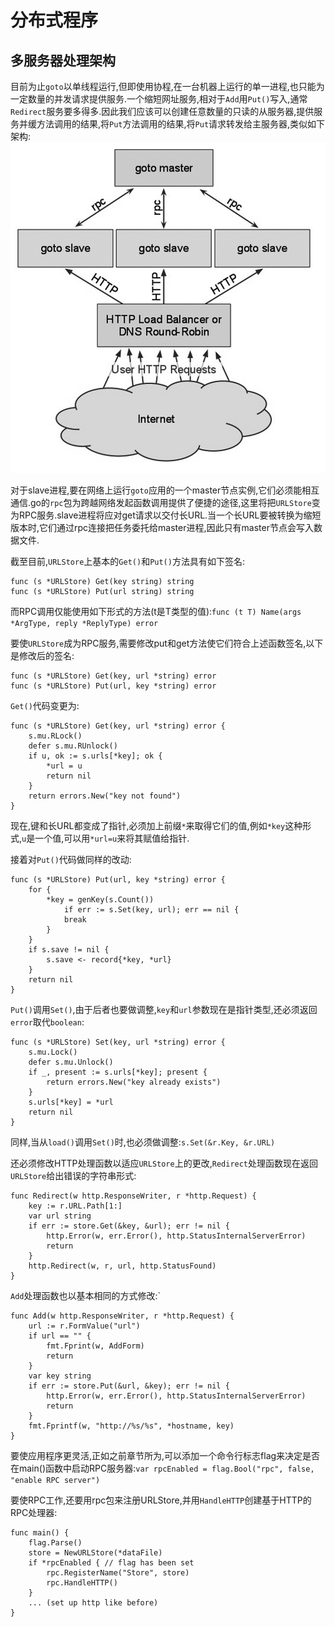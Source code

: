 # 分布式程序
## 多服务器处理架构
目前为止`goto`以单线程运行,但即使用协程,在一台机器上运行的单一进程,也只能为一定数量的并发请求提供服务.一个缩短网址服务,相对于`Add`用`Put()`写入,通常`Redirect`服务要多得多.因此我们应该可以创建任意数量的只读的从服务器,提供服务并缓方法调用的结果,将`Put`方法调用的结果,将`Put`请求转发给主服务器,类似如下架构:
![19.8_主从架构](./assets/19.8_%E4%B8%BB%E4%BB%8E%E6%9E%B6%E6%9E%84.jpg)

对于slave进程,要在网络上运行`goto`应用的一个master节点实例,它们必须能相互通信.go的`rpc`包为跨越网络发起函数调用提供了便捷的途径,这里将把`URLStore`变为RPC服务.slave进程将应对get请求以交付长URL.当一个长URL要被转换为缩短版本时,它们通过rpc连接把任务委托给master进程,因此只有master节点会写入数据文件.

截至目前,`URLStore`上基本的`Get()`和`Put()`方法具有如下签名:
```
func (s *URLStore) Get(key string) string
func (s *URLStore) Put(url string) string
```

而RPC调用仅能使用如下形式的方法(t是T类型的值):`func (t T) Name(args *ArgType, reply *ReplyType) error`

要使`URLStore`成为RPC服务,需要修改put和get方法使它们符合上述函数签名,以下是修改后的签名:
```
func (s *URLStore) Get(key, url *string) error
func (s *URLStore) Put(url, key *string) error
```

`Get()`代码变更为:
```
func (s *URLStore) Get(key, url *string) error {
    s.mu.RLock()
    defer s.mu.RUnlock()
    if u, ok := s.urls[*key]; ok {
        *url = u
        return nil
    }
    return errors.New("key not found")
}
```

现在,键和长URL都变成了指针,必须加上前缀`*`来取得它们的值,例如`*key`这种形式,`u`是一个值,可以用`*url=u`来将其赋值给指针.

接着对`Put()`代码做同样的改动:
```
func (s *URLStore) Put(url, key *string) error {
    for {
        *key = genKey(s.Count())
            if err := s.Set(key, url); err == nil {
            break
        }
    }
    if s.save != nil {
        s.save <- record{*key, *url}
    }
    return nil
}
```

`Put()`调用`Set()`,由于后者也要做调整,`key`和`url`参数现在是指针类型,还必须返回`error`取代`boolean`:
```
func (s *URLStore) Set(key, url *string) error {
    s.mu.Lock()
    defer s.mu.Unlock()
    if _, present := s.urls[*key]; present {
        return errors.New("key already exists")
    }
    s.urls[*key] = *url
    return nil
}
```

同样,当从`load()`调用`Set()`时,也必须做调整:`s.Set(&r.Key, &r.URL)`

还必须修改HTTP处理函数以适应`URLStore`上的更改,`Redirect`处理函数现在返回`URLStore`给出错误的字符串形式:
```
func Redirect(w http.ResponseWriter, r *http.Request) {
    key := r.URL.Path[1:]
    var url string
    if err := store.Get(&key, &url); err != nil {
        http.Error(w, err.Error(), http.StatusInternalServerError)
        return
    }
    http.Redirect(w, r, url, http.StatusFound)
}
```

`Add`处理函数也以基本相同的方式修改:`
```
func Add(w http.ResponseWriter, r *http.Request) {
    url := r.FormValue("url")
    if url == "" {
        fmt.Fprint(w, AddForm)
        return
    }
    var key string
    if err := store.Put(&url, &key); err != nil {
        http.Error(w, err.Error(), http.StatusInternalServerError)
        return
    }
    fmt.Fprintf(w, "http://%s/%s", *hostname, key)
}
```

要使应用程序更灵活,正如之前章节所为,可以添加一个命令行标志flag来决定是否在main()函数中启动RPC服务器:`var rpcEnabled = flag.Bool("rpc", false, "enable RPC server")`

要使RPC工作,还要用rpc包来注册URLStore,并用`HandleHTTP`创建基于HTTP的RPC处理器:
```
func main() {
    flag.Parse()
    store = NewURLStore(*dataFile)
    if *rpcEnabled { // flag has been set
        rpc.RegisterName("Store", store)
        rpc.HandleHTTP()
    }
    ... (set up http like before)
}
```